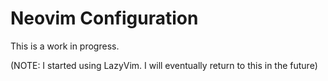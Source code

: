 # Neovim Configuration
This is a work in progress.

(NOTE: I started using LazyVim. I will eventually return to this in the future)
